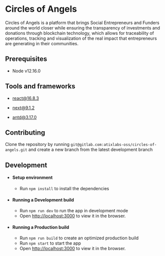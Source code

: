 # Circles of Angels

Circles of Angels is a platform that brings Social Entrepreneurs and Funders around the world closer while ensuring the transparency of investments and donations through blockchain technology, which allows for traceability of operations, tracking and visualization of the real impact that entrepreneurs are generating in their communities.

## Prerequisites

- Node v12.16.0

## Tools and frameworks

- react@16.8.3

- next@9.1.2

- antd@3.17.0

## Contributing

Clone the repository by running `git@gitlab.com:atixlabs-oss/circles-of-angels.git` and create a new branch from the latest development branch

## Development

- #### Setup environment

  - Run `npm install` to install the dependencies

- #### Running a Development build

  - Run `npm run dev` to run the app in development mode
  - Open [http://localhost:3000](http://localhost:3000) to view it in the browser.

- #### Running a Production build

  - Run `npm run build` to create an optimized production build
  - Run `npm start` to start the app
  - Open [http://localhost:3000](http://localhost:3000) to view it in the browser.

